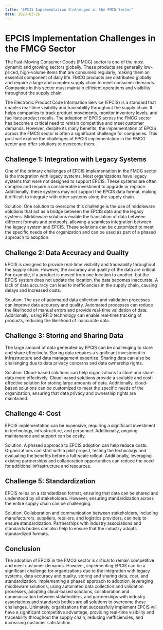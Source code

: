 ```yaml
---
title: 'EPCIS Implementation Challenges in the FMCG Sector'
date: 2023-03-26
---
```


# EPCIS Implementation Challenges in the FMCG Sector

The Fast-Moving Consumer Goods (FMCG) sector is one of the most dynamic and growing sectors globally. These products are generally low-priced, high-volume items that are consumed regularly, making them an essential component of daily life. FMCG products are distributed globally and require a large and complex supply chain to meet consumer demands. Companies in this sector must maintain efficient operations and visibility throughout the supply chain. 

The Electronic Product Code Information Service (EPCIS) is a standard that enables real-time visibility and traceability throughout the supply chain. It helps companies to track product movements, monitor inventory levels, and facilitate product recalls. The adoption of EPCIS across the FMCG sector has become a critical need to remain competitive and meet customer demands. However, despite its many benefits, the implementation of EPCIS across the FMCG sector is often a significant challenge for companies. This post will explore the challenges of EPCIS implementation in the FMCG sector and offer solutions to overcome them.

## Challenge 1: Integration with Legacy Systems

One of the primary challenges of EPCIS implementation in the FMCG sector is the integration with legacy systems. Most organizations have legacy systems that were not designed to support EPCIS. These systems are often complex and require a considerable investment to upgrade or replace. Additionally, these systems may not support the EPCIS data format, making it difficult to integrate with other systems along the supply chain.

Solution: One solution to overcome this challenge is the use of middleware solutions that act as a bridge between the EPCIS data and the legacy systems. Middleware solutions enable the translation of data between different formats and protocols, allowing a seamless integration between the legacy system and EPCIS. These solutions can be customized to meet the specific needs of the organization and can be used as part of a phased approach to adoption.

## Challenge 2: Data Accuracy and Quality

EPCIS is designed to provide real-time visibility and traceability throughout the supply chain. However, the accuracy and quality of the data are critical. For example, if a product is moved from one location to another, but the EPCIS system does not update the location, the data becomes inaccurate. A lack of data accuracy can lead to inefficiencies in the supply chain, causing delays and increased costs.

Solution: The use of automated data collection and validation processes can improve data accuracy and quality. Automated processes can reduce the likelihood of manual errors and provide real-time validation of data. Additionally, using RFID technology can enable real-time tracking of products, reducing the likelihood of inaccurate data.

## Challenge 3: Storing and Sharing Data

The large amount of data generated by EPCIS can be challenging to store and share effectively. Storing data requires a significant investment in infrastructure and data management expertise. Sharing data can also be challenging due to data privacy concerns and data ownership rights.

Solution: Cloud-based solutions can help organizations to store and share data more effectively. Cloud-based solutions provide a scalable and cost-effective solution for storing large amounts of data. Additionally, cloud-based solutions can be customized to meet the specific needs of the organization, ensuring that data privacy and ownership rights are maintained.

## Challenge 4: Cost

EPCIS implementation can be expensive, requiring a significant investment in technology, infrastructure, and personnel. Additionally, ongoing maintenance and support can be costly.

Solution: A phased approach to EPCIS adoption can help reduce costs. Organizations can start with a pilot project, testing the technology and evaluating the benefits before a full-scale rollout. Additionally, leveraging existing partnerships and collaboration opportunities can reduce the need for additional infrastructure and resources.

## Challenge 5: Standardization

EPCIS relies on a standardized format, ensuring that data can be shared and understood by all stakeholders. However, ensuring standardization across the entire supply chain can be challenging.

Solution: Collaboration and communication between stakeholders, including manufacturers, suppliers, retailers, and logistics providers, can help to ensure standardization. Partnerships with industry associations and standards bodies can also help to ensure that the industry adopts standardized formats.

## Conclusion

The adoption of EPCIS in the FMCG sector is critical to remain competitive and meet customer demands. However, implementing EPCIS can be a significant challenge for organizations due to the integration with legacy systems, data accuracy and quality, storing and sharing data, cost, and standardization. Implementing a phased approach to adoption, leveraging middleware solutions, using automated data collection and validation processes, adopting cloud-based solutions, collaboration and communication between stakeholders, and partnerships with industry associations and standards bodies are all solutions to overcome these challenges. Ultimately, organizations that successfully implement EPCIS will have a significant competitive advantage, providing real-time visibility and traceability throughout the supply chain, reducing inefficiencies, and increasing customer satisfaction.
